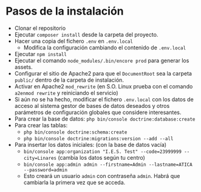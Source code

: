 # Pasos de la instalación

- Clonar el repositorio
- Ejecutar `composer install` desde la carpeta del proyecto.
- Hacer una copia del fichero `.env` en `.env.local`
    - Modifica la configuración cambiando el contenido de `.env.local`
- Ejecutar `npm install`
- Ejecutar el comando `node_modules/.bin/encore prod` para generar los assets.
- Configurar el sitio de Apache2 para que el `DocumentRoot` sea la carpeta `public/` dentro de la carpeta de instalación.
- Activar en Apache2 `mod_rewrite` (en S.O. Linux prueba con el comando `a2enmod rewrite` y reiniciando el servicio)
- Si aún no se ha hecho, modificar el fichero `.env.local` con los datos de acceso al sistema gestor de bases de datos deseados y otros parámetros de configuración globales que considere interesantes.
- Para crear la base de datos: `php bin/console doctrine:database:create`
- Para crear las tablas:
    - `php bin/console doctrine:schema:create`
    - `php bin/console doctrine:migrations:version --add --all`
- Para insertar los datos iniciales: (con la base de datos vacía)
    - `bin/console app:organization "I.E.S. Test" --code=23999999 --city=Linares` (cambia los datos según tu centro)
    - `bin/console app:admin admin --firstname=Admin --lastname=ATICA --password=admin`
    - Esto creará un usuario `admin` con contraseña `admin`. Habrá que cambiarla la primera vez que se acceda.

